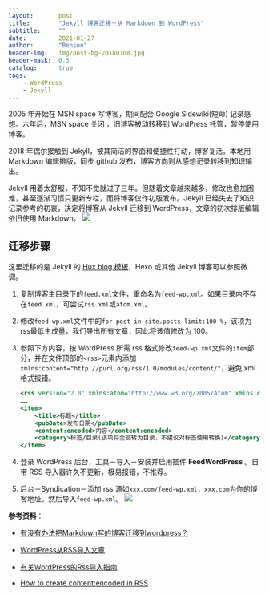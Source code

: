 ```yaml
---
layout:       post
title:        "Jekyll 博客迁移－从 Markdown 到 WordPress"
subtitle:     ""
date:         2021-01-27
author:       "Benson"
header-img:   img/post-bg-20180108.jpg
header-mask:  0.3
catalog:      true
tags: 
    - WordPress
    - Jekyll
---
```

2005 年开始在 MSN space 写博客，期间配合 Google Sidewiki(短命) 记录感想。六年后，MSN space 关闭 ，旧博客被动转移到 WordPress 托管，暂停使用博客。

2018 年偶尔接触到 Jekyll，被其简洁的界面和便捷性打动，博客复活。本地用 Markdown 编辑排版，同步 github 发布，博客方向则从感想记录转移到知识输出。

Jekyll 用着太舒服，不知不觉就过了三年。但随着文章越来越多，修改也愈加困难，甚至逐渐习惯只更新专栏，而将博客仅作初版发布。Jekyll 已经失去了知识记录参考的初衷，决定将博客从  Jekyll 迁移到 WordPress，文章的初次排版编辑依旧使用 Markdown。
![](http://tc.seoipo.com/20210128124408.png)

## 迁移步骤
这里迁移的是 Jekyll 的 [Hux blog 模板](https://github.com/Huxpro/huxpro.github.io)，Hexo 或其他 Jekyll 博客可以参照微调。

1. 复制博客主目录下的`feed.xml`文件，重命名为`feed-wp.xml`。如果目录内不存在`feed.xml`，可尝试`rss.xml`或`atom.xml`。

2. 修改`feed-wp.xml`文件中的`for post in site.posts limit:100 %`，该项为 rss最低生成量，我们导出所有文章，因此将该值修改为 100。

3. 参照下方内容，按 WordPress 所需 rss 格式修改`feed-wp.xml`文件的`item`部分，并在文件顶部的`<rss>`元素内添加`xmlns:content="http://purl.org/rss/1.0/modules/content/"`，避免 xml 格式报错。

    ```xml
    <rss version="2.0" xmlns:atom="http://www.w3.org/2005/Atom" xmlns:content="http://purl.org/rss/1.0/modules/content/">  
    ……
    <item>
        <title>标题</title>
        <pubDate>发布日期</pubDate>
        <content:encoded>内容</content:encoded>
        <category>标签/目录(该项将全部转为目录，不建议对标签使用转换)</category>
    </item>
    ```
    
4. 登录 WordPress 后台，工具－导入－安装并启用插件 **FeedWordPress** 。自带 RSS 导入器许久不更新，极易报错，不推荐。

5. 后台－Syndication－添加 rss 源如`xxx.com/feed-wp.xml`，`xxx.com`为你的博客地址。然后导入`feed-wp.xml`。
	![](http://tc.seoipo.com/20210128120956.gif)
	

**参考资料**：

* [有没有办法把Markdown写的博客迁移到wordpress？](https://www.v2ex.com/t/73385)

* [WordPress从RSS导入文章](https://www.yiyult.com/201903155699.html)

* [有关WordPress的Rss导入指南](https://www.cnblogs.com/u0mo5/p/4100927.html)

* [How to create <content:encoded> in RSS](https://stackoverflow.com/questions/33212592/how-to-create-contentencoded-in-rss)
